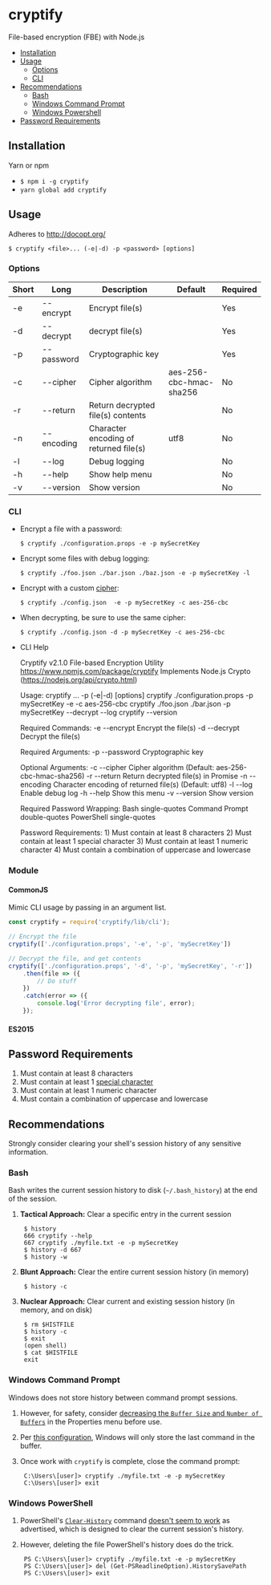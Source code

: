 # cryptify
File-based encryption (FBE) with Node.js

- [Installation](#installation)
- [Usage](#usage)
  - [Options](#options)
  - [CLI](#cli)
- [Recommendations](#recommendations)
  - [Bash](#bash)
  - [Windows Command Prompt](#cmd)
  - [Windows Powershell](#ps)
- [Password Requirements](#password-req)

## <a name="cryptify#installation">Installation</a>
Yarn or npm
- ```$ npm i -g cryptify```
- ```yarn global add cryptify```

## <a name="cryptify#usage">Usage</a>

Adheres to http://docopt.org/

```$ cryptify <file>... (-e|-d) -p <password> [options]```

### <a name="cryptify#options">Options</a>

| Short | Long | Description | Default | Required |
| ----- | ---- | ----------- | ------- | -------- |
| -e | --encrypt | Encrypt file(s) | | Yes |
| -d | --decrypt | decrypt file(s) | | Yes |
| -p | --password | Cryptographic key | | Yes |
| -c | --cipher | Cipher algorithm | aes-256-cbc-hmac-sha256 | No |
| -r | --return | Return decrypted file(s) contents | | No |
| -n | --encoding | Character encoding of returned file(s) | utf8 | No |
| -l | --log | Debug logging | | No |
| -h | --help | Show help menu | | No |
| -v | --version | Show version | | No |

### <a name="cryptify#cli">CLI</a>

- Encrypt a file with a password:

      $ cryptify ./configuration.props -e -p mySecretKey

- Encrypt some files with debug logging:

      $ cryptify ./foo.json ./bar.json ./baz.json -e -p mySecretKey -l

- Encrypt with a custom [cipher](https://nodejs.org/api/crypto.html#crypto_class_cipher):

      $ cryptify ./config.json  -e -p mySecretKey -c aes-256-cbc

- When decrypting, be sure to use the same cipher:

      $ cryptify ./config.json -d -p mySecretKey -c aes-256-cbc

 - CLI Help

      Cryptify v2.1.0 File-based Encryption Utility
      https://www.npmjs.com/package/cryptify
      Implements Node.js Crypto (https://nodejs.org/api/crypto.html)

      Usage:
         cryptify <file>... -p <password> (-e|-d) [options]
         cryptify ./configuration.props -p mySecretKey -e -c aes-256-cbc
         cryptify ./foo.json ./bar.json -p mySecretKey --decrypt --log
         cryptify --version

      Required Commands:
         -e --encrypt               Encrypt the file(s)
         -d --decrypt               Decrypt the file(s)

      Required Arguments:
         -p --password              Cryptographic key

      Optional Arguments:
         -c --cipher <algorithm>   Cipher algorithm (Default: aes-256-cbc-hmac-sha256)
         -r --return               Return decrypted file(s) in Promise
         -n --encoding <encoding>  Character encoding of returned file(s) (Default: utf8)
         -l --log                  Enable debug log
         -h --help                 Show this menu
         -v --version              Show version

      Required Password Wrapping:
         Bash                       single-quotes
         Command Prompt             double-quotes
         PowerShell                 single-quotes

      Password Requirements:
         1) Must contain at least 8 characters
         2) Must contain at least 1 special character
         3) Must contain at least 1 numeric character
         4) Must contain a combination of uppercase and lowercase

### <a name="cryptify#module">Module</a>
#### <a name="cryptify#commonjs">CommonJS</a>
Mimic CLI usage by passing in an argument list.
```javascript
const cryptify = require('cryptify/lib/cli');

// Encrypt the file
cryptify(['./configuration.props', '-e', '-p', 'mySecretKey'])

// Decrypt the file, and get contents
cryptify(['./configuration.props', '-d', '-p', 'mySecretKey', '-r'])
    .then(file => ({
        // Do stuff
    })
    .catch(error => ({
        console.log('Error decrypting file', error);
    });
```

#### <a name="cryptify#es2015">ES2015</a>

## <a name="cryptify#password-req">Password Requirements</a>
1. Must contain at least 8 characters
2. Must contain at least 1 [special character](https://www.owasp.org/index.php/Password_special_characters)
3. Must contain at least 1 numeric character
4. Must contain a combination of uppercase and lowercase

## <a name="cryptify#recommendations">Recommendations</a>
Strongly consider clearing your shell's session history of any sensitive information.

### <a name="cryptify#bash">Bash</a>
Bash writes the current session history to disk (`~/.bash_history`) at the end of the session.

1. **Tactical Approach:** Clear a specific entry in the current session

        $ history
        666 cryptify --help
        667 cryptify ./myfile.txt -e -p mySecretKey
        $ history -d 667
        $ history -w
2. **Blunt Approach:** Clear the entire current session history (in memory)

        $ history -c
3. **Nuclear Approach:** Clear current and existing session history (in memory, and on disk)

        $ rm $HISTFILE
        $ history -c
        $ exit
        (open shell)
        $ cat $HISTFILE
        exit
### <a name="cryptify#cmd">Windows Command Prompt</a>
Windows does not store history between command prompt sessions.
1. However, for safety, consider [decreasing the `Buffer Size` and `Number of Buffers`](http://imgur.com/a/osdRm)  in the Properties menu before use.
2. Per [this configuration](http://imgur.com/a/osdRm), Windows will only store the last command in the buffer.
3. Once work with `cryptify` is complete, close the command prompt:

        C:\Users\[user]> cryptify ./myfile.txt -e -p mySecretKey
        C:\Users\[user]> exit

### <a name="cryptify#ps">Windows PowerShell</a>
1. PowerShell's [`Clear-History`](https://msdn.microsoft.com/en-us/powershell/reference/5.1/microsoft.powershell.core/clear-history) command [doesn't seem to work](https://blogs.msdn.microsoft.com/stevelasker/2016/03/25/clear-history-powershell-doesnt-clear-the-history-3/) as advertised, which is designed to clear the current session's history.
2. However, deleting the file PowerShell's history does do the trick.

        PS C:\Users\[user]> cryptify ./myfile.txt -e -p mySecretKey
        PS C:\Users\[user]> del (Get-PSReadlineOption).HistorySavePath
        PS C:\Users\[user]> exit